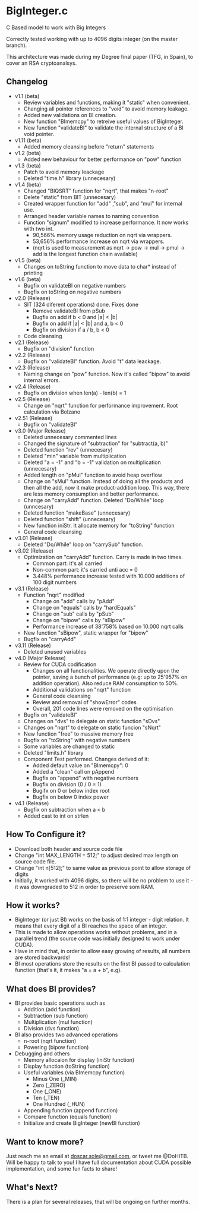 # BigInteger.c
C Based model to work with Big Integers

Correctly tested working with up to 4096 digits integer (on the master branch).

This architecture was made during my Degree final paper (TFG, in Spain), to cover an RSA cryptoanalsys.


## Changelog
 * v1.1 (beta)
   * Review variables and functions, making it "static" when convenient.
   * Changing all pointer references to "void" to avoid memory leakage.
   * Added new validations on BI creation.
   * New function "BImemcpy" to retreive useful values of BigInteger.
   * New function "validateBI" to validate the internal structure of a BI void pointer.
 * v1.11 (beta)
   * Added memory cleansing before "return" statements
 * v1.2 (beta)
   * Added new behaviour for better performance on "pow" function
 * v1.3 (beta)
   * Patch to avoid memory leackage
   * Deleted "time.h" library (unnecesary)
 * v1.4 (beta)
   * Changed "BIQSRT" function for "nqrt", that makes "n-root"
   * Delete "static" from BIT (unnecesary)
   * Created wrapper function for "add" ,"sub", and "mul" for internal use.
   * Arranged header variable names to naming convention
   * Function "signum" modified to increase performance. It now works with two int.
     * 90,566% memory usage reduction on nqrt via wrappers.
     * 53,656% performance increase on nqrt via wrappers.
     * (nqrt is used to measurement as nqrt -> pow -> mul -> pmul -> add is the longest function chain available)
 * v1.5 (beta)
   * Changes on toString function to move data to char* instead of printing
 * v1.6 (beta)
   * Bugfix on validateBI on negative numbers
   * Bugfix on toString on negative numbers
 * v2.0 (Release)
   * SIT (324 diferent operations) done. Fixes done
     * Remove validateBI from pSub
     * Bugfix on add if b < 0 and |a| < |b|
     * Bugfix on add if |a| < |b| and a, b < 0
     * Bugfix on division if a / b, b < 0
   * Code cleansing
 * v2.1 (Release)
   * Bugfix on "division" function
 * v2.2 (Release)
   * Bugfix on "validateBI" function. Avoid "t" data leackage.
 * v2.3 (Release)
   * Naming change on "pow" function. Now it's called "bipow" to avoid internal errors.
 * v2.4 (Release)
   * Bugfix on division when len(a) - len(b) = 1
 * v2.5 (Release)
   * Change on "nqrt" function for performance improvement. Root calculation via Bolzano
 * v2.51 (Release)
   * Bugfix on "validateBI"
 * v3.0 (Major Release)
   * Deleted unnecesary commented lines
   * Changed the signature of "subtraction" for "subtract(a, b)"
   * Deleted function "rev" (unnecesary)
   * Deleted "min" variable from multiplication
   * Deleted "a = -1" and "b = -1" validation on multiplication (unnecesary)
   * Added length on "pMul" function to avoid heap overflow
   * Change on "sMul" function. Instead of doing all the products and then all the add, now it make product-addition loop. This way, there are less memory consumption and better performance.
   * Change on "carryAdd" function. Deleted "Do/While" loop (unncesary)
   * Deleted function "makeBase" (unnecesary)
   * Deleted function "shift" (unnecesary)
   * New function iniStr. It allocate memory for "toString" function
   * General code cleansing
 * v3.01 (Release)
   * Deleted "Do/While" loop on "carrySub" function.
 * v3.02 (Release)
   * Optimization on "carryAdd" function. Carry is made in two times.
     * Common part: it's all carried
     * Non-common part: it's carried unti acc = 0
     * 3.448% performance increase tested with 10.000 additions of 100 digit numbers
 * v3.1 (Release)
   * Function "nqrt" modified
     * Change on "add" calls by "pAdd"
     * Change on "equals" calls by "hardEquals"
     * Change on "sub" calls by "pSub"
     * Change on "bipow" calls by "sBipow"
     * Performance increase of 38'758% based on 10.000 nqrt calls
   * New function "sBipow", static wrapper for "bipow"
   * Bugfix on "carryAdd"
 * v3.11 (Release)
   * Deleted unused variables
 * v4.0 (Major Release)
   * Review for CUDA codification
     * Changes on all functionalities. We operate directly upon the pointer, saving a bunch of performance (e.g: up to 25'957% on addition operation). Also reduce RAM consumption to 50%.
     * Additional validations on "nqrt" function
     * General code cleansing
     * Review and removal of "showError" codes
     * Overall, 201 code lines were removed on the optimisation
   * Bugfix on "validateBI"
   * Changes on "dvs" to delegate on static function "sDvs"
   * Changes on "nqrt" to delegate on static funcion "sNqrt"
   * New function "free" to massive memory free
   * Bugfix on "toString" with negative numbers
   * Some variables are changed to static
   * Deleted "limits.h" library
   * Component Test performed. Changes derived of it:
     * Added default value on "BImemcpy": 0
     * Added a "clean" call on pAppend
     * Bugfix on "append" with negative numbers
     * Bugfix on division (0 / 0 = 1)
     * Bugifx on 0 or below index root
     * Bugfix on below 0 index power
 * v4.1 (Release)
   * Bugfix on subtraction when a < b
   * Added cast to int on strlen


## How To Configure it?
* Download both header and source code file
* Change "int MAX_LENGTH = 512;" to adjust desired max length on source code file. 
* Change "int n[512];" to same value as previous point to allow storage of digits
* Initially, it worked with 4096 digits, so there will be no problem to use it - it was downgraded to 512 in order to preserve som RAM.


## How it works?
* BigInteger (or just BI) works on the basis of 1:1 integer - digit relation. It means that every digit of a BI reaches the space of an integer.
* This is made to allow operations works without problems, and in a parallel trend (the source code was initially designed to work under CUDA).
* Have in mind that, in order to allow easy growing of results, all numbers are stored backwards!
* BI most operations store the results on the first BI passed to calculation function (that's it, it makes "a = a + b", e.g).


## What does BI provides?
* BI provides basic operations such as
  * Addition (add function)
  * Subtraction (sub function)
  * Multiplication (mul function)
  * Division (dvs function)
* BI also provides two advanced operations
  * n-root (nqrt function)
  * Powering (bipow function)
* Debugging and others
  * Memory allocaion for display (iniStr function)
  * Display function (toString function)
  * Useful variables (via BImemcpy function)
    * Minus One (_MIN)
    * Zero (_ZERO)
    * One (_ONE)
    * Ten (_TEN)
    * One Hundred (_HUN)
  * Appending function (append function)
  * Compare function (equals function)
  * Initialize and create BigInteger (newBI function)


## Want to know more?
Just reach me an email at doscar.sole@gmail.com, or tweet me @DoHITB. Will be happy to talk to you!
I have full documentation about CUDA possible implementation, and some fun facts to share!


## What's Next?
There is a plan for several releases, that will be ongoing on further months.
